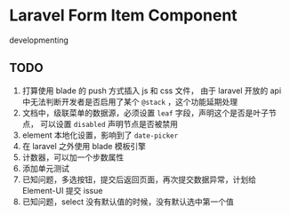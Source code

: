 # Laravel Form Item Component

developmenting

## TODO

1. 打算使用 blade 的 push 方式插入 js 和 css 文件，
由于 laravel 开放的 api 中无法判断开发者是否启用了某个 `@stack` ，这个功能延期处理
2. 文档中，级联菜单的数据源，必须设置 `leaf` 字段，声明这个是否是叶子节点，
可以设置 `disabled` 声明节点是否被禁用
3. element 本地化设置，影响到了 `date-picker`
4. 在 laravel 之外使用 blade 模板引擎
5. 计数器，可以加一个步数属性
6. 添加单元测试
7. 已知问题，多选按钮，提交后返回页面，再次提交数据异常，计划给 Element-UI 提交 issue
8. 已知问题，select 没有默认值的时候，没有默认选中第一个值